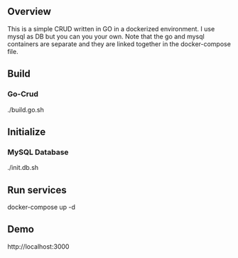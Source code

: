 ## Overview

This is a simple CRUD written in GO in a dockerized environment. I use mysql as DB but you can you your own. Note that the go and mysql containers are separate and they are linked together in the docker-compose file.

## Build

### Go-Crud

./build.go.sh


## Initialize

### MySQL Database

./init.db.sh

## Run services

docker-compose up -d

## Demo

http://localhost:3000
